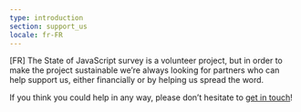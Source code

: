 ```yaml
---
type: introduction
section: support_us
locale: fr-FR
---
```

[FR] The State of JavaScript survey is a volunteer project, but in order to make the
project sustainable we’re always looking for partners who can help support us,
either financially or by helping us spread the word.

If you think you could help in any way, please don’t hesitate to
<a href="mailto:hello@stateofjs.com">get in touch</a>!
